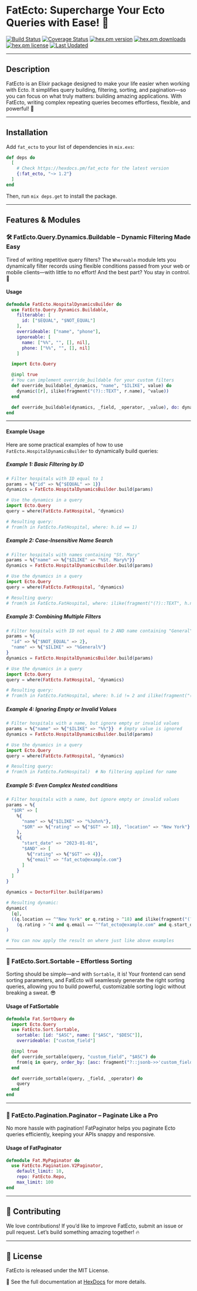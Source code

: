 # FatEcto: Supercharge Your Ecto Queries with Ease! 🚀

[![Build Status](https://github.com/tanweerdev/fat_ecto/actions/workflows/fat_ecto.yml/badge.svg)](https://github.com/tanweerdev/fat_ecto/actions)
[![Coverage Status](https://coveralls.io/repos/github/tanweerdev/fat_ecto/badge.svg)](https://coveralls.io/github/tanweerdev/fat_ecto)
[![hex.pm version](https://img.shields.io/hexpm/v/fat_ecto.svg)](https://hex.pm/packages/fat_ecto)
[![hex.pm downloads](https://img.shields.io/hexpm/dt/fat_ecto.svg)](https://hex.pm/packages/fat_ecto)
[![hex.pm license](https://img.shields.io/hexpm/l/fat_ecto.svg)](https://github.com/tanweerdev/fat_ecto/blob/master/LICENSE)
[![Last Updated](https://img.shields.io/github/last-commit/tanweerdev/fat_ecto.svg)](https://github.com/tanweerdev/fat_ecto/commits/master)

---

## Description

FatEcto is an Elixir package designed to make your life easier when working with Ecto. It simplifies query building, filtering, sorting, and pagination—so you can focus on what truly matters: building amazing applications. With FatEcto, writing complex repeating queries becomes effortless, flexible, and powerful! 💪

---

## Installation

Add `fat_ecto` to your list of dependencies in `mix.exs`:

```elixir
def deps do
  [
    # Check https://hexdocs.pm/fat_ecto for the latest version
    {:fat_ecto, "~> 1.2"}
  ]
end
```

Then, run `mix deps.get` to install the package.

---

## Features & Modules

### 🛠 FatEcto.Query.Dynamics.Buildable – Dynamic Filtering Made Easy

Tired of writing repetitive query filters? The `Whereable` module lets you dynamically filter records using flexible conditions passed from your web or mobile clients—with little to no effort! And the best part? You stay in control. 🚀

#### Usage

```elixir
defmodule FatEcto.HospitalDynamicsBuilder do
  use FatEcto.Query.Dynamics.Buildable,
    filterable: [
      id: ["$EQUAL", "$NOT_EQUAL"]
    ],
    overrideable: ["name", "phone"],
    ignoreable: [
      name: ["%%", "", [], nil],
      phone: ["%%", "", [], nil]
    ]

  import Ecto.Query

  @impl true
  # You can implement override_buildable for your custom filters
  def override_buildable(_dynamics, "name", "$ILIKE", value) do
    dynamic([r], ilike(fragment("(?)::TEXT", r.name), ^value))
  end

  def override_buildable(dynamics, _field, _operator, _value), do: dynamics
end
```

---

#### Example Usage

Here are some practical examples of how to use `FatEcto.HospitalDynamicsBuilder` to dynamically build queries:

##### Example 1: Basic Filtering by ID

```elixir
# Filter hospitals with ID equal to 1
params = %{"id" => %{"$EQUAL" => 1}}
dynamics = FatEcto.HospitalDynamicsBuilder.build(params)

# Use the dynamics in a query
import Ecto.Query
query = where(FatEcto.FatHospital, ^dynamics)

# Resulting query:
# from(h in FatEcto.FatHospital, where: h.id == 1)
```

##### Example 2: Case-Insensitive Name Search

```elixir
# Filter hospitals with names containing "St. Mary"
params = %{"name" => %{"$ILIKE" => "%St. Mary%"}}
dynamics = FatEcto.HospitalDynamicsBuilder.build(params)

# Use the dynamics in a query
import Ecto.Query
query = where(FatEcto.FatHospital, ^dynamics)

# Resulting query:
# from(h in FatEcto.FatHospital, where: ilike(fragment("(?)::TEXT", h.name), ^"%St. Mary%"))
```

##### Example 3: Combining Multiple Filters

```elixir
# Filter hospitals with ID not equal to 2 AND name containing "General"
params = %{
  "id" => %{"$NOT_EQUAL" => 2},
  "name" => %{"$ILIKE" => "%General%"}
}
dynamics = FatEcto.HospitalDynamicsBuilder.build(params)

# Use the dynamics in a query
import Ecto.Query
query = where(FatEcto.FatHospital, ^dynamics)

# Resulting query:
# from(h in FatEcto.FatHospital, where: h.id != 2 and ilike(fragment("(?)::TEXT", h.name), ^"%General%"))
```

##### Example 4: Ignoring Empty or Invalid Values

```elixir
# Filter hospitals with a name, but ignore empty or invalid values
params = %{"name" => %{"$ILIKE" => "%%"}}  # Empty value is ignored
dynamics = FatEcto.HospitalDynamicsBuilder.build(params)

# Use the dynamics in a query
import Ecto.Query
query = where(FatEcto.FatHospital, ^dynamics)

# Resulting query:
# from(h in FatEcto.FatHospital)  # No filtering applied for name
```

##### Example 5: Even Complex Nested conditions

```elixir
# Filter hospitals with a name, but ignore empty or invalid values
params = %{
  "$OR" => [
    %{
      "name" => %{"$ILIKE" => "%John%"},
      "$OR" => %{"rating" => %{"$GT" => 18}, "location" => "New York"}
    },
    %{
      "start_date" => "2023-01-01",
      "$AND" => [
        %{"rating" => %{"$GT" => 4}},
        %{"email" => "fat_ecto@example.com"}
      ]
    }
  ]
}

dynamics = DoctorFilter.build(params)

# Resulting dynamic:
dynamic(
  [q],
  ((q.location == ^"New York" or q.rating > ^18) and ilike(fragment("(?)::TEXT", q.name), ^"%John%")) or
    (q.rating > ^4 and q.email == ^"fat_ecto@example.com" and q.start_date == ^"2023-01-01")
)

# You can now apply the result on where just like above examples
```

---

### 🔄 FatEcto.Sort.Sortable – Effortless Sorting

Sorting should be simple—and with `Sortable`, it is! Your frontend can send sorting parameters, and FatEcto will seamlessly generate the right sorting queries, allowing you to build powerful, customizable sorting logic without breaking a sweat. 😎

#### Usage of FatSortable

```elixir
defmodule Fat.SortQuery do
  import Ecto.Query
  use FatEcto.Sort.Sortable,
    sortable: [id: "$ASC", name: ["$ASC", "$DESC"]],
    overrideable: ["custom_field"]

  @impl true
  def override_sortable(query, "custom_field", "$ASC") do
    from(q in query, order_by: [asc: fragment("?::jsonb->>'custom_field'", q)])
  end

  def override_sortable(query, _field, _operator) do
    query
  end
end
```

---

### 📌 FatEcto.Pagination.Paginator – Paginate Like a Pro

No more hassle with pagination! FatPaginator helps you paginate Ecto queries efficiently, keeping your APIs snappy and responsive.

#### Usage of FatPaginator

```elixir
defmodule Fat.MyPaginator do
  use FatEcto.Pagination.V2Paginator,
    default_limit: 10,
    repo: FatEcto.Repo,
    max_limit: 100
end
```

---

## 🚀 Contributing

We love contributions! If you’d like to improve FatEcto, submit an issue or pull request. Let’s build something amazing together! 🔥

---

## 📜 License

FatEcto is released under the MIT License.

📖 See the full documentation at [HexDocs](https://hexdocs.pm/fat_ecto/) for more details.
